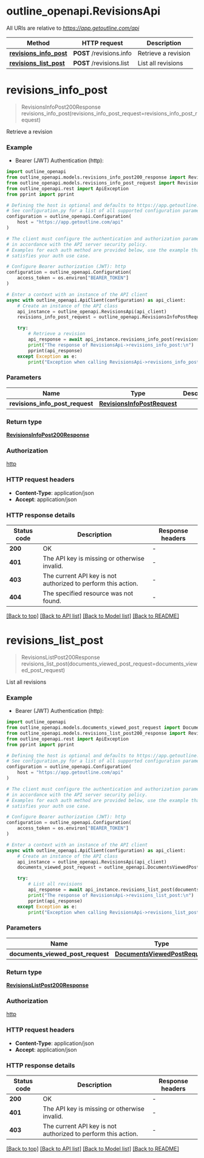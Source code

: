 # outline_openapi.RevisionsApi

All URIs are relative to *https://app.getoutline.com/api*

Method | HTTP request | Description
------------- | ------------- | -------------
[**revisions_info_post**](RevisionsApi.md#revisions_info_post) | **POST** /revisions.info | Retrieve a revision
[**revisions_list_post**](RevisionsApi.md#revisions_list_post) | **POST** /revisions.list | List all revisions


# **revisions_info_post**
> RevisionsInfoPost200Response revisions_info_post(revisions_info_post_request=revisions_info_post_request)

Retrieve a revision

### Example

* Bearer (JWT) Authentication (http):

```python
import outline_openapi
from outline_openapi.models.revisions_info_post200_response import RevisionsInfoPost200Response
from outline_openapi.models.revisions_info_post_request import RevisionsInfoPostRequest
from outline_openapi.rest import ApiException
from pprint import pprint

# Defining the host is optional and defaults to https://app.getoutline.com/api
# See configuration.py for a list of all supported configuration parameters.
configuration = outline_openapi.Configuration(
    host = "https://app.getoutline.com/api"
)

# The client must configure the authentication and authorization parameters
# in accordance with the API server security policy.
# Examples for each auth method are provided below, use the example that
# satisfies your auth use case.

# Configure Bearer authorization (JWT): http
configuration = outline_openapi.Configuration(
    access_token = os.environ["BEARER_TOKEN"]
)

# Enter a context with an instance of the API client
async with outline_openapi.ApiClient(configuration) as api_client:
    # Create an instance of the API class
    api_instance = outline_openapi.RevisionsApi(api_client)
    revisions_info_post_request = outline_openapi.RevisionsInfoPostRequest() # RevisionsInfoPostRequest |  (optional)

    try:
        # Retrieve a revision
        api_response = await api_instance.revisions_info_post(revisions_info_post_request=revisions_info_post_request)
        print("The response of RevisionsApi->revisions_info_post:\n")
        pprint(api_response)
    except Exception as e:
        print("Exception when calling RevisionsApi->revisions_info_post: %s\n" % e)
```



### Parameters


Name | Type | Description  | Notes
------------- | ------------- | ------------- | -------------
 **revisions_info_post_request** | [**RevisionsInfoPostRequest**](RevisionsInfoPostRequest.md)|  | [optional] 

### Return type

[**RevisionsInfoPost200Response**](RevisionsInfoPost200Response.md)

### Authorization

[http](../README.md#http)

### HTTP request headers

 - **Content-Type**: application/json
 - **Accept**: application/json

### HTTP response details

| Status code | Description | Response headers |
|-------------|-------------|------------------|
**200** | OK |  -  |
**401** | The API key is missing or otherwise invalid. |  -  |
**403** | The current API key is not authorized to perform this action. |  -  |
**404** | The specified resource was not found. |  -  |

[[Back to top]](#) [[Back to API list]](../README.md#documentation-for-api-endpoints) [[Back to Model list]](../README.md#documentation-for-models) [[Back to README]](../README.md)

# **revisions_list_post**
> RevisionsListPost200Response revisions_list_post(documents_viewed_post_request=documents_viewed_post_request)

List all revisions

### Example

* Bearer (JWT) Authentication (http):

```python
import outline_openapi
from outline_openapi.models.documents_viewed_post_request import DocumentsViewedPostRequest
from outline_openapi.models.revisions_list_post200_response import RevisionsListPost200Response
from outline_openapi.rest import ApiException
from pprint import pprint

# Defining the host is optional and defaults to https://app.getoutline.com/api
# See configuration.py for a list of all supported configuration parameters.
configuration = outline_openapi.Configuration(
    host = "https://app.getoutline.com/api"
)

# The client must configure the authentication and authorization parameters
# in accordance with the API server security policy.
# Examples for each auth method are provided below, use the example that
# satisfies your auth use case.

# Configure Bearer authorization (JWT): http
configuration = outline_openapi.Configuration(
    access_token = os.environ["BEARER_TOKEN"]
)

# Enter a context with an instance of the API client
async with outline_openapi.ApiClient(configuration) as api_client:
    # Create an instance of the API class
    api_instance = outline_openapi.RevisionsApi(api_client)
    documents_viewed_post_request = outline_openapi.DocumentsViewedPostRequest() # DocumentsViewedPostRequest |  (optional)

    try:
        # List all revisions
        api_response = await api_instance.revisions_list_post(documents_viewed_post_request=documents_viewed_post_request)
        print("The response of RevisionsApi->revisions_list_post:\n")
        pprint(api_response)
    except Exception as e:
        print("Exception when calling RevisionsApi->revisions_list_post: %s\n" % e)
```



### Parameters


Name | Type | Description  | Notes
------------- | ------------- | ------------- | -------------
 **documents_viewed_post_request** | [**DocumentsViewedPostRequest**](DocumentsViewedPostRequest.md)|  | [optional] 

### Return type

[**RevisionsListPost200Response**](RevisionsListPost200Response.md)

### Authorization

[http](../README.md#http)

### HTTP request headers

 - **Content-Type**: application/json
 - **Accept**: application/json

### HTTP response details

| Status code | Description | Response headers |
|-------------|-------------|------------------|
**200** | OK |  -  |
**401** | The API key is missing or otherwise invalid. |  -  |
**403** | The current API key is not authorized to perform this action. |  -  |

[[Back to top]](#) [[Back to API list]](../README.md#documentation-for-api-endpoints) [[Back to Model list]](../README.md#documentation-for-models) [[Back to README]](../README.md)

